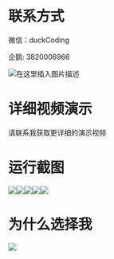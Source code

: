 # 联系方式

微信：duckCoding

企鹅: 3820006966

![在这里插入图片描述](http://upload.cxycsx.vip/91ab4bcb4f2c4c6db86365bb6d6e9c62.jpeg)

# 详细视频演示

请联系我获取更详细的演示视频

# 运行截图

![](http://www.bysj52.com/uploadfile/ueditor/image/202306/%E6%AF%95%E8%AE%BEspringboot303%E9%92%88%E5%AF%B9%E8%80%81%E5%B9%B4%E4%BA%BA%E7%9A%84%E6%99%AF%E5%8C%BA%E8%AE%A2%E7%A5%A8%E7%B3%BB%E7%BB%9F%E6%AF%95%E4%B8%9A%E8%AE%BE%E8%AE%A1/3.png)![](http://www.bysj52.com/uploadfile/ueditor/image/202306/%E6%AF%95%E8%AE%BEspringboot303%E9%92%88%E5%AF%B9%E8%80%81%E5%B9%B4%E4%BA%BA%E7%9A%84%E6%99%AF%E5%8C%BA%E8%AE%A2%E7%A5%A8%E7%B3%BB%E7%BB%9F%E6%AF%95%E4%B8%9A%E8%AE%BE%E8%AE%A1/5.png)![](http://www.bysj52.com/uploadfile/ueditor/image/202306/%E6%AF%95%E8%AE%BEspringboot303%E9%92%88%E5%AF%B9%E8%80%81%E5%B9%B4%E4%BA%BA%E7%9A%84%E6%99%AF%E5%8C%BA%E8%AE%A2%E7%A5%A8%E7%B3%BB%E7%BB%9F%E6%AF%95%E4%B8%9A%E8%AE%BE%E8%AE%A1/4.png)![](http://www.bysj52.com/uploadfile/ueditor/image/202306/%E6%AF%95%E8%AE%BEspringboot303%E9%92%88%E5%AF%B9%E8%80%81%E5%B9%B4%E4%BA%BA%E7%9A%84%E6%99%AF%E5%8C%BA%E8%AE%A2%E7%A5%A8%E7%B3%BB%E7%BB%9F%E6%AF%95%E4%B8%9A%E8%AE%BE%E8%AE%A1/1.png)![](http://www.bysj52.com/uploadfile/ueditor/image/202306/%E6%AF%95%E8%AE%BEspringboot303%E9%92%88%E5%AF%B9%E8%80%81%E5%B9%B4%E4%BA%BA%E7%9A%84%E6%99%AF%E5%8C%BA%E8%AE%A2%E7%A5%A8%E7%B3%BB%E7%BB%9F%E6%AF%95%E4%B8%9A%E8%AE%BE%E8%AE%A1/2.png)

# 为什么选择我

![](http://upload.cxycsx.vip/%E7%A8%8B%E5%BA%8F%E8%AE%BE%E8%AE%A1.png)

